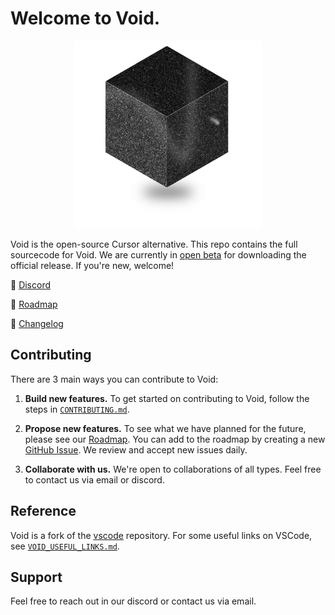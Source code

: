 # Welcome to Void.

<div align="center">
	<img
		src="./src/vs/workbench/browser/parts/editor/media/slice_of_void.png"
	 	alt="Void Welcome"
		width="300"
	 	height="300"
	/>
</div>

Void is the open-source Cursor alternative. This repo contains the full sourcecode for Void. We are currently in [open beta](https://voideditor.com/) for downloading the official release. If you're new, welcome!

👋 [Discord](https://discord.gg/RSNjgaugJs)

🚙 [Roadmap](https://github.com/orgs/voideditor/projects/2)

📝 [Changelog](https://voideditor.com/changelog)


<!-- ❤️ Setup: -->

## Contributing

There are 3 main ways you can contribute to Void:

1. **Build new features.** To get started on contributing to Void, follow the steps in [`CONTRIBUTING.md`](https://github.com/voideditor/void/blob/main/CONTRIBUTING.md). 

2. **Propose new features.** To see what we have planned for the future, please see our [Roadmap](https://github.com/orgs/voideditor/projects/2). You can add to the roadmap by creating a new [GitHub Issue](https://github.com/voideditor/void/issues). We review and accept new issues daily.

3. **Collaborate with us.** We're open to collaborations of all types. Feel free to contact us via email or discord.

## Reference

Void is a fork of the [vscode](https://github.com/microsoft/vscode) repository. For some useful links on VSCode, see [`VOID_USEFUL_LINKS.md`](https://github.com/voideditor/void/blob/main/VOID_USEFUL_LINKS.md).

## Support
Feel free to reach out in our discord or contact us via email.
